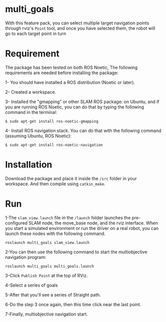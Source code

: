 # multi_goals
With this feature pack, you can select multiple target navigation points through rviz's `Point` tool, and once you have selected them, the robot will go to each target point in turn

# Requirement
The package has been tested on both ROS Noetic, The following requirements are needed before installing the package:

1- You should have installed a ROS distribution (Noetic or later).

2- Created a workspace.

3- Installed the "gmapping" or other SLAM ROS package: on Ubuntu, and if you are running ROS Noetic, you can do that by typing the following command in the terminal:
```
$ sudo apt-get install ros-noetic-gmapping
```
4- Install ROS navigation stack. You can do that with the following command (assuming Ubuntu, ROS Noetic):
```
$ sudo apt-get install ros-noetic-navigation
```

# Installation
Download the package and place it inside the `/src` folder in your workspace. And then compile using `catkin_make`.

# Run
1-The `slam_view.launch` file in the `/launch` folder launches the pre-configured SLAM node, the move_base node, and the rviz interface. When you start a simulated environment or run the driver on a real robot, you can launch these nodes with the following command.

```
roslaunch multi_goals slam_view.launch
```

2-You can then use the following command to start the multiobjective navigation program:

```
roslaunch multi_goals multi_goals.launch
```

3-Click `Publish Point` at the top of RViz.

4-Select a series of goals

5-After that you'll see a series of Straight path.

6-Do the step 3 once again, then this time click near the last point.

7-Finally, multiobjective navigation start.

